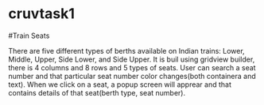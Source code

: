 # cruvtask1

#Train Seats

There are five different types of berths available on Indian trains: Lower, Middle, Upper, Side Lower, and Side Upper.
It is buil using gridview builder, there is 4 columns and 8 rows and 5 types of seats. 
User can search a seat number and that particular seat number color changes(both containera and text).
When we click on a seat, a popup screen will apprear and that contains details of that seat(berth type, seat number).
